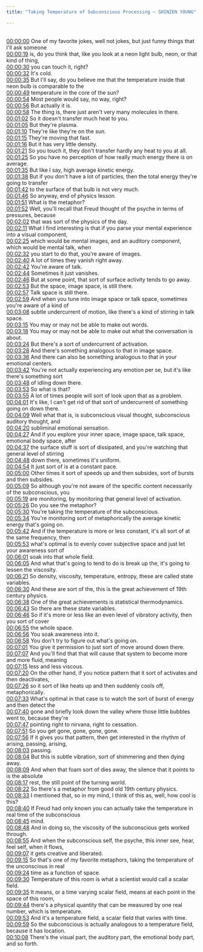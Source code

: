 ```yaml
---
title: "Taking Temperature of Subconscious Processing ~ SHINZEN YOUNG"

---
```

<br>[00:00:00](https://www.youtube.com/watch?v=PoZABGqiLrc&t=0)   One of my favorite jokes, well not jokes, but just funny things that I'll ask someone 
<br>[00:00:19](https://www.youtube.com/watch?v=PoZABGqiLrc&t=19)   is, do you think that, like you look at a neon light bulb, neon, or that kind of thing, 
<br>[00:00:30](https://www.youtube.com/watch?v=PoZABGqiLrc&t=30)   you can touch it, right? 
<br>[00:00:32](https://www.youtube.com/watch?v=PoZABGqiLrc&t=32)   It's cold. 
<br>[00:00:35](https://www.youtube.com/watch?v=PoZABGqiLrc&t=35)   But I'll say, do you believe me that the temperature inside that neon bulb is comparable to the 
<br>[00:00:49](https://www.youtube.com/watch?v=PoZABGqiLrc&t=49)   temperature in the core of the sun? 
<br>[00:00:54](https://www.youtube.com/watch?v=PoZABGqiLrc&t=54)   Most people would say, no way, right? 
<br>[00:00:56](https://www.youtube.com/watch?v=PoZABGqiLrc&t=56)   But actually it is. 
<br>[00:00:58](https://www.youtube.com/watch?v=PoZABGqiLrc&t=58)   The thing is, there just aren't very many molecules in there. 
<br>[00:01:02](https://www.youtube.com/watch?v=PoZABGqiLrc&t=62)   So it doesn't transfer much heat to you. 
<br>[00:01:05](https://www.youtube.com/watch?v=PoZABGqiLrc&t=65)   But they're plasma. 
<br>[00:01:10](https://www.youtube.com/watch?v=PoZABGqiLrc&t=70)   They're like they're on the sun. 
<br>[00:01:15](https://www.youtube.com/watch?v=PoZABGqiLrc&t=75)   They're moving that fast. 
<br>[00:01:16](https://www.youtube.com/watch?v=PoZABGqiLrc&t=76)   But it has very little density. 
<br>[00:01:21](https://www.youtube.com/watch?v=PoZABGqiLrc&t=81)   So you touch it, they don't transfer hardly any heat to you at all. 
<br>[00:01:25](https://www.youtube.com/watch?v=PoZABGqiLrc&t=85)   So you have no perception of how really much energy there is on average. 
<br>[00:01:35](https://www.youtube.com/watch?v=PoZABGqiLrc&t=95)   But like I say, high average kinetic energy. 
<br>[00:01:38](https://www.youtube.com/watch?v=PoZABGqiLrc&t=98)   But if you don't have a lot of particles, then the total energy they're going to transfer 
<br>[00:01:42](https://www.youtube.com/watch?v=PoZABGqiLrc&t=102)   to the surface of that bulb is not very much. 
<br>[00:01:46](https://www.youtube.com/watch?v=PoZABGqiLrc&t=106)   So anyway, end of physics lesson. 
<br>[00:01:51](https://www.youtube.com/watch?v=PoZABGqiLrc&t=111)   What is the metaphor? 
<br>[00:01:52](https://www.youtube.com/watch?v=PoZABGqiLrc&t=112)   Well, you'll recall that Freud thought of the psyche in terms of pressures, because 
<br>[00:02:02](https://www.youtube.com/watch?v=PoZABGqiLrc&t=122)   that was sort of the physics of the day. 
<br>[00:02:11](https://www.youtube.com/watch?v=PoZABGqiLrc&t=131)   What I find interesting is that if you parse your mental experience into a visual component, 
<br>[00:02:25](https://www.youtube.com/watch?v=PoZABGqiLrc&t=145)   which would be mental images, and an auditory component, which would be mental talk, when 
<br>[00:02:32](https://www.youtube.com/watch?v=PoZABGqiLrc&t=152)   you start to do that, you're aware of images. 
<br>[00:02:40](https://www.youtube.com/watch?v=PoZABGqiLrc&t=160)   A lot of times they vanish right away. 
<br>[00:02:42](https://www.youtube.com/watch?v=PoZABGqiLrc&t=162)   You're aware of talk. 
<br>[00:02:44](https://www.youtube.com/watch?v=PoZABGqiLrc&t=164)   Sometimes it just vanishes. 
<br>[00:02:46](https://www.youtube.com/watch?v=PoZABGqiLrc&t=166)   But at some point, that sort of surface activity tends to go away. 
<br>[00:02:53](https://www.youtube.com/watch?v=PoZABGqiLrc&t=173)   But the space, image space, is still there. 
<br>[00:02:57](https://www.youtube.com/watch?v=PoZABGqiLrc&t=177)   Talk space is still there. 
<br>[00:02:59](https://www.youtube.com/watch?v=PoZABGqiLrc&t=179)   And when you tune into image space or talk space, sometimes you're aware of a kind of 
<br>[00:03:08](https://www.youtube.com/watch?v=PoZABGqiLrc&t=188)   subtle undercurrent of motion, like there's a kind of stirring in talk space. 
<br>[00:03:15](https://www.youtube.com/watch?v=PoZABGqiLrc&t=195)   You may or may not be able to make out words. 
<br>[00:03:18](https://www.youtube.com/watch?v=PoZABGqiLrc&t=198)   You may or may not be able to make out what the conversation is about. 
<br>[00:03:24](https://www.youtube.com/watch?v=PoZABGqiLrc&t=204)   But there's a sort of undercurrent of activation. 
<br>[00:03:28](https://www.youtube.com/watch?v=PoZABGqiLrc&t=208)   And there's something analogous to that in image space. 
<br>[00:03:36](https://www.youtube.com/watch?v=PoZABGqiLrc&t=216)   And there can also be something analogous to that in your emotional centers. 
<br>[00:03:42](https://www.youtube.com/watch?v=PoZABGqiLrc&t=222)   You're not actually experiencing any emotion per se, but it's like there's something sort 
<br>[00:03:48](https://www.youtube.com/watch?v=PoZABGqiLrc&t=228)   of idling down there. 
<br>[00:03:53](https://www.youtube.com/watch?v=PoZABGqiLrc&t=233)   So what is that? 
<br>[00:03:55](https://www.youtube.com/watch?v=PoZABGqiLrc&t=235)   A lot of times people will sort of look upon that as a problem. 
<br>[00:04:01](https://www.youtube.com/watch?v=PoZABGqiLrc&t=241)   It's like, I can't get rid of that sort of undercurrent of something going on down there. 
<br>[00:04:09](https://www.youtube.com/watch?v=PoZABGqiLrc&t=249)   Well what that is, is subconscious visual thought, subconscious auditory thought, and 
<br>[00:04:20](https://www.youtube.com/watch?v=PoZABGqiLrc&t=260)   subliminal emotional sensation. 
<br>[00:04:27](https://www.youtube.com/watch?v=PoZABGqiLrc&t=267)   And if you explore your inner space, image space, talk space, emotional body space, after 
<br>[00:04:37](https://www.youtube.com/watch?v=PoZABGqiLrc&t=277)   the surface stuff is sort of dissipated, and you're watching that general level of stirring 
<br>[00:04:48](https://www.youtube.com/watch?v=PoZABGqiLrc&t=288)   down there, sometimes it's uniform. 
<br>[00:04:54](https://www.youtube.com/watch?v=PoZABGqiLrc&t=294)   It just sort of is at a constant pace. 
<br>[00:05:00](https://www.youtube.com/watch?v=PoZABGqiLrc&t=300)   Other times it sort of speeds up and then subsides, sort of bursts and then subsides. 
<br>[00:05:09](https://www.youtube.com/watch?v=PoZABGqiLrc&t=309)   So although you're not aware of the specific content necessarily of the subconscious, you 
<br>[00:05:19](https://www.youtube.com/watch?v=PoZABGqiLrc&t=319)   are monitoring, by monitoring that general level of activation. 
<br>[00:05:26](https://www.youtube.com/watch?v=PoZABGqiLrc&t=326)   Do you see the metaphor? 
<br>[00:05:30](https://www.youtube.com/watch?v=PoZABGqiLrc&t=330)   You're taking the temperature of the subconscious. 
<br>[00:05:34](https://www.youtube.com/watch?v=PoZABGqiLrc&t=334)   You're monitoring sort of metaphorically the average kinetic energy that's going on. 
<br>[00:05:42](https://www.youtube.com/watch?v=PoZABGqiLrc&t=342)   And if the temperature is more or less constant, it's all sort of at the same frequency, then 
<br>[00:05:53](https://www.youtube.com/watch?v=PoZABGqiLrc&t=353)   what's optimal is to evenly cover subjective space and just let your awareness sort of 
<br>[00:06:01](https://www.youtube.com/watch?v=PoZABGqiLrc&t=361)   soak into that whole field. 
<br>[00:06:05](https://www.youtube.com/watch?v=PoZABGqiLrc&t=365)   And what that's going to tend to do is break up the, it's going to lessen the viscosity. 
<br>[00:06:21](https://www.youtube.com/watch?v=PoZABGqiLrc&t=381)   So density, viscosity, temperature, entropy, these are called state variables. 
<br>[00:06:30](https://www.youtube.com/watch?v=PoZABGqiLrc&t=390)   And these are sort of the, this is the great achievement of 19th century physics. 
<br>[00:06:38](https://www.youtube.com/watch?v=PoZABGqiLrc&t=398)   One of the great achievements is statistical thermodynamics. 
<br>[00:06:43](https://www.youtube.com/watch?v=PoZABGqiLrc&t=403)   So there are these state variables. 
<br>[00:06:46](https://www.youtube.com/watch?v=PoZABGqiLrc&t=406)   So if it's more or less like an even level of vibratory activity, then you sort of cover 
<br>[00:06:55](https://www.youtube.com/watch?v=PoZABGqiLrc&t=415)   the whole space. 
<br>[00:06:56](https://www.youtube.com/watch?v=PoZABGqiLrc&t=416)   You soak awareness into it. 
<br>[00:06:58](https://www.youtube.com/watch?v=PoZABGqiLrc&t=418)   You don't try to figure out what's going on. 
<br>[00:07:01](https://www.youtube.com/watch?v=PoZABGqiLrc&t=421)   You give it permission to just sort of move around down there. 
<br>[00:07:07](https://www.youtube.com/watch?v=PoZABGqiLrc&t=427)   And you'll find that that will cause that system to become more and more fluid, meaning 
<br>[00:07:15](https://www.youtube.com/watch?v=PoZABGqiLrc&t=435)   less and less viscous. 
<br>[00:07:20](https://www.youtube.com/watch?v=PoZABGqiLrc&t=440)   On the other hand, if you notice pattern that it sort of activates and then deactivates, 
<br>[00:07:26](https://www.youtube.com/watch?v=PoZABGqiLrc&t=446)   so it sort of like heats up and then suddenly cools off, metaphorically. 
<br>[00:07:33](https://www.youtube.com/watch?v=PoZABGqiLrc&t=453)   What's optimal in that case is to watch the sort of burst of energy and then detect the 
<br>[00:07:40](https://www.youtube.com/watch?v=PoZABGqiLrc&t=460)   gone and briefly look down the valley where those little bubbles went to, because they're 
<br>[00:07:47](https://www.youtube.com/watch?v=PoZABGqiLrc&t=467)   pointing right to nirvana, right to cessation. 
<br>[00:07:51](https://www.youtube.com/watch?v=PoZABGqiLrc&t=471)   So you get gone, gone, gone, gone. 
<br>[00:07:56](https://www.youtube.com/watch?v=PoZABGqiLrc&t=476)   If it gives you that pattern, then get interested in the rhythm of arising, passing, arising, 
<br>[00:08:03](https://www.youtube.com/watch?v=PoZABGqiLrc&t=483)   passing. 
<br>[00:08:04](https://www.youtube.com/watch?v=PoZABGqiLrc&t=484)   But this is subtle vibration, sort of shimmering and then dying away. 
<br>[00:08:09](https://www.youtube.com/watch?v=PoZABGqiLrc&t=489)   And when that foam sort of dies away, the silence that it points to is the absolute 
<br>[00:08:17](https://www.youtube.com/watch?v=PoZABGqiLrc&t=497)   rest, the still point of the turning world. 
<br>[00:08:22](https://www.youtube.com/watch?v=PoZABGqiLrc&t=502)   So there's a metaphor from good old 19th century physics. 
<br>[00:08:33](https://www.youtube.com/watch?v=PoZABGqiLrc&t=513)   I mentioned that, so in my mind, I think of this as, well, how cool is this? 
<br>[00:08:40](https://www.youtube.com/watch?v=PoZABGqiLrc&t=520)   If Freud had only known you can actually take the temperature in real time of the subconscious 
<br>[00:08:45](https://www.youtube.com/watch?v=PoZABGqiLrc&t=525)   mind. 
<br>[00:08:48](https://www.youtube.com/watch?v=PoZABGqiLrc&t=528)   And in doing so, the viscosity of the subconscious gets worked through. 
<br>[00:08:55](https://www.youtube.com/watch?v=PoZABGqiLrc&t=535)   And when the subconscious self, the psyche, this inner see, hear, feel self, when it flows, 
<br>[00:09:07](https://www.youtube.com/watch?v=PoZABGqiLrc&t=547)   it gets creative and liberated. 
<br>[00:09:15](https://www.youtube.com/watch?v=PoZABGqiLrc&t=555)   So that's one of my favorite metaphors, taking the temperature of the unconscious in real 
<br>[00:09:24](https://www.youtube.com/watch?v=PoZABGqiLrc&t=564)   time as a function of space. 
<br>[00:09:30](https://www.youtube.com/watch?v=PoZABGqiLrc&t=570)   Temperature of this room is what a scientist would call a scalar field. 
<br>[00:09:35](https://www.youtube.com/watch?v=PoZABGqiLrc&t=575)   It means, or a time varying scalar field, means at each point in the space of this room, 
<br>[00:09:44](https://www.youtube.com/watch?v=PoZABGqiLrc&t=584)   there's a physical quantity that can be measured by one real number, which is temperature. 
<br>[00:09:53](https://www.youtube.com/watch?v=PoZABGqiLrc&t=593)   And it's a temperature field, a scalar field that varies with time. 
<br>[00:09:59](https://www.youtube.com/watch?v=PoZABGqiLrc&t=599)   So the subconscious is actually analogous to a temperature field, because it has location. 
<br>[00:10:08](https://www.youtube.com/watch?v=PoZABGqiLrc&t=608)   There's the visual part, the auditory part, the emotional body part, and so forth. 
<br>